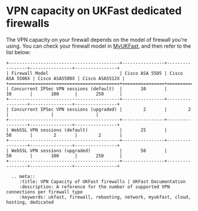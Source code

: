 # VPN capacity on UKFast dedicated firewalls

The VPN capacity on your firewall depends on the model of firewall you're using. You can check your firewall model in [MyUKFast](https://my.ukfast.co.uk/server/dedicated-firewall.php), and then refer to the list below:

```eval_rst
+------------------------------------------+----------------+-----------------+----------------+----------------+
| Firewall Model                           | Cisco ASA 5505 | Cisco ASA 5506X | Cisco ASA5508X | Cisco ASA5512X |
+==========================================+================+=================+================+================+
| Concurrent IPSec VPN sessions (default)  |       10       |        10       |       100      |       250      |
+------------------------------------------+----------------+-----------------+----------------+----------------+
| Concurrent IPSec VPN sessions (upgraded) |        2       |        2        |                |                |
+------------------------------------------+----------------+-----------------+----------------+----------------+
| WebSSL VPN sessions (default)            |       25       |        50       |        2       |        2       |
+------------------------------------------+----------------+-----------------+----------------+----------------+
| WebSSL VPN sessions (upgraded)           |       50       |        50       |       100      |       250      |
+------------------------------------------+----------------+-----------------+----------------+----------------+
```


```eval_rst
  .. meta::
     :title: VPN Capacity of UKFast firewalls | UKFast Documentation
     :description: A reference for the number of supported VPN connections per firewall type
     :keywords: ukfast, firewall, rebooting, network, myukfast, cloud, hosting, dedicated
```
